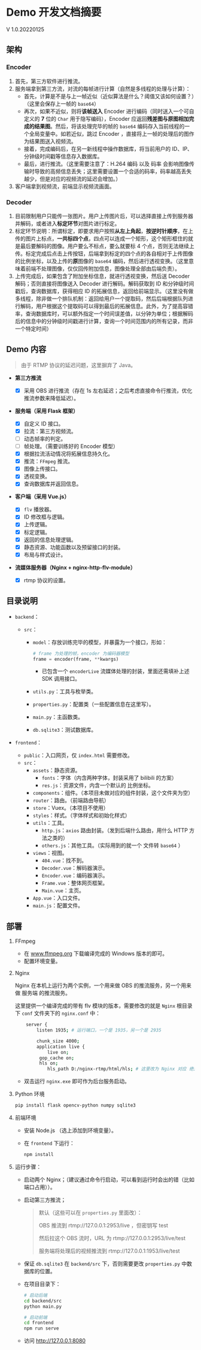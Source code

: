 # Demo 开发文档摘要

V 1.0.20220125

## 架构

### Encoder

1. 首先，第三方软件进行推流。
2. 服务端拿到第三方流，对流的每帧进行计算（自然是多线程的处理与计算）：
   - 首先，计算是不是与上一帧近似（近似算法是什么？阈值又该如何设置？）（这里会保存上一帧的 `base64`）
   - 再次，如果不近似，则将**该帧送入** Encoder 进行编码（同时送入一个可自定义的 **7** 位的 `Char` 用于隐写编码），Encoder 应返回**残差图与原图相加完成的结果图**。然后，将该处理完毕的帧的 `base64` 编码存入当前线程的一个全局变量中。如若近似，跳过 Encoder ，直接将上一帧的处理后的图作为结果图送入视频流。
   - 接着，完成编码后，在另一新线程中操作数据库，将当前用户的 ID、IP、分钟级时间戳等信息存入数据库。
   - 最后，进行推流。（这里需要注意了：H.264 编码 以及 码率 会影响图像传输时导致的高频信息丢失；这里需要设置一个合适的码率，码率越高丢失越少，但是对应的视频流的延迟会增加。）
3. 客户端拿到视频流，前端显示视频流画面。

### Decoder

1. 目前限制用户只能传一张图片。用户上传图片后，可以选择直接上传到服务器并解码，或者进入**标定环节**对图片进行标定。
2. 标定环节说明：所谓标定，即要求用户按照**从左上角起**，**按逆时针顺序**，在上传的图片上标点，**一共标四个点**，四点可以连成一个矩形，这个矩形框住的就是最后要解码的图像。用户要么不标点，要么就要标 4 个点，否则无法继续上传。标定完成后点击上传按钮，后端拿到标定的四个点的各自相对于上传图像的比例坐标，以及上传的**原**图像的 `base64` 编码，然后进行透视变换。（这里意味着前端不处理图像，仅仅回传附加信息，图像处理全部由后端负责）。
3. 上传完成后，如果包含了附加坐标信息，就进行透视变换，然后送 Decoder 解码；否则直接将图像送入 Decoder 进行解码。解码获取到 ID 和分钟级时间戳后，查询数据库，获得相应 ID 的拓展信息，返回给前端显示。（这里没有做多线程，除非做一个排队机制：返回给用户一个提取码，然后后端根据队列进行解码，用户根据这个提取码可以得到最后的拓展信息。此外，为了提高容错率，查询数据库时，可以额外指定一个时间误差值，以分钟为单位；根据解码后的信息中的分钟级时间戳进行计算，查询一个时间范围内的所有记录，而非一个特定时间）



## Demo 内容

> 由于 RTMP 协议的延迟问题，这里摒弃了 Java。

 - **第三方推流**
   
   - [x] 采用 OBS 进行推流（存在 1s 左右延迟；之后考虑直接命令行推流，优化推流参数来降低延迟）。
   
 - **服务端（采用 Flask 框架）**
   
   - [x] 自定义 ID 接口。
   - [x] 拉流：第三方视频流。
   - [ ] 动态帧率的判定。
   - [ ] 帧处理。（需要训练好的 Encoder 模型）
   - [x] 根据拉流活动情况将拓展信息持久化。
   - [x] 推流：`FFmpeg` 推流。
   - [x] 图像上传接口。
   - [x] 透视变换。
   - [x] 查询数据库并返回信息。
   
 - **客户端（采用 Vue.js）**
   
   - [x] `flv` 播放器。
   - [x] ID 修改框与逻辑。
   - [x] 上传逻辑。
   - [x] 标定逻辑。
   - [x] 返回的信息处理逻辑。
   - [x] 静态资源、功能函数以及预留接口的封装。
   - [x] 布局与样式设计。
   
 - **流媒体服务器（Nginx + nginx-http-flv-module）**
   - [x] rtmp 协议的设置。
   
   
## 目录说明

- `backend`：

  - `src`：

    - `model`：存放训练完毕的模型，并暴露为一个接口，形如：

      ```python
      # frame 为处理的帧，encoder 为编码器模型
      frame = encoder(frame, **kwargs)
      ```

      - 已包含一个 `encoderLive` 流媒体处理的封装，里面还需填补上述 SDK 调用接口。

    - `utils.py`：工具与枚举类。

    - `properties.py`：配置类（一些配置信息在这里写）。
    
    - `main.py`：主函数类。
    
    - `db.sqlite3`：测试数据库。

- `frontend`：

  - `public`：入口网页，仅 `index.html` 需要修改。
  - `src`：
    - `assets`：静态资源。
      - `fonts`：字体（内含两种字体，封装采用了 bilibili 的方案）
      - `res.js`：资源文件，内含一个默认的 比例坐标。
    - `components`：组件。（本项目未做对应的组件封装，这个文件夹为空）
    - `router`：路由。（前端路由导航）
    - `store`：Vuex。（本项目不使用）
    - `styles`：样式。（字体样式和初始化样式）
    - `utils`：工具。
      - `http.js`：`axios` 路由封装。（发到后端什么路由，用什么 HTTP 方法之类的）
      - `others.js`：其他工具。（实际用到的就一个 文件转 `base64` ）
    - `views`：视图。
      - `404.vue`：找不到。
      - `Decoder.vue`：解码器演示。
      - `Encoder.vue`：编码器演示。
      - `Frame.vue`：整体网页框架。
      - `Main.vue`：主页。
    - `App.vue`：入口文件。
    - `main.js`：配置文件。



## 部署

1. FFmpeg

   - 在 www.ffmpeg.org 下载编译完成的 Windows 版本的即可。
   - 配置环境变量。

2. Nginx

   Nginx 在本机上运行为两个实例，一个用来做 OBS 的推流服务，另一个用来做 服务端 的推流服务。

   这里提供一个编译完成的带有 flv 模块的版本，需要修改的就是 `Nginx` 根目录下 `conf` 文件夹下的 `nginx.conf` 中：

   ```bash
       server {
           listen 1935; # 运行端口，一个是 1935，另一个是 2935
   
           chunk_size 4000;
           application live {
               live on;
   			gop_cache on;
   			hls on;
               hls_path D:/nginx-rtmp/html/hls; # 这里改为 Nginx 对应 绝对路径 下的 html/hls，两个 Nginx 都要改
   ```

   - 双击运行 `nginx.exe` 即可作为后台服务启动。

3. Python 环境

   ```bash
   pip install flask opencv-python numpy sqlite3
   ```

4. 前端环境

   - 安装 Node.js （选上添加到环境变量）。

   - 在 `frontend` 下运行：

     ```bash
     npm install
     ```

4. 运行步骤：

   - 启动两个 Nginx；（建议通过命令行启动，可以看到运行时会出的错（比如端口占用））。

   - 启动第三方推流；

     > 默认（这些可以在 `properties.py` 里面改）：
     >
     > OBS 推流到 rtmp://127.0.0.1:2953/live ，但密钥写 test
     >
     > 然后拉这个 OBS 流时，URL 为 rtmp://127.0.0.1:2953/live/test
     >
     > 
     >
     > 服务端将处理后的视频推流到 rtmp://127.0.0.1:1953/live/test
   
   - 保证 `db.sqlite3` 在 `backend/src` 下，否则需要更改 `properties.py` 中数据库的位置。
   
   - 在项目目录下：
   
     ```bash
     # 启动后端
     cd backend/src
     python main.py
     ```
     
     ```bash
     # 启动前端
     cd frontend
     npm run serve
     ```
     
   - 访问 http://127.0.0.1:8080
